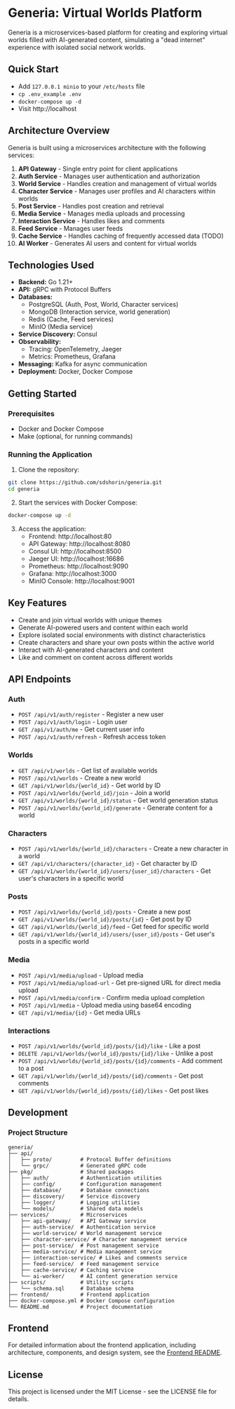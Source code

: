 # Generia: Virtual Worlds Platform

Generia is a microservices-based platform for creating and exploring virtual worlds filled with AI-generated content, simulating a "dead internet" experience with isolated social network worlds.

## Quick Start

- Add `127.0.0.1 minio` to your `/etc/hosts` file
- `cp .env_example .env`
- `docker-compose up -d`
- Visit http://localhost

## Architecture Overview

Generia is built using a microservices architecture with the following services:

1. **API Gateway** - Single entry point for client applications
2. **Auth Service** - Manages user authentication and authorization
3. **World Service** - Handles creation and management of virtual worlds
4. **Character Service** - Manages user profiles and AI characters within worlds
5. **Post Service** - Handles post creation and retrieval
6. **Media Service** - Manages media uploads and processing
7. **Interaction Service** - Handles likes and comments
8. **Feed Service** - Manages user feeds
9. **Cache Service** - Handles caching of frequently accessed data (TODO)
10. **AI Worker** - Generates AI users and content for virtual worlds

## Technologies Used

- **Backend:** Go 1.21+
- **API:** gRPC with Protocol Buffers
- **Databases:** 
  - PostgreSQL (Auth, Post, World, Character services)
  - MongoDB (Interaction service, world generation)
  - Redis (Cache, Feed services)
  - MinIO (Media service)
- **Service Discovery:** Consul
- **Observability:** 
  - Tracing: OpenTelemetry, Jaeger
  - Metrics: Prometheus, Grafana
- **Messaging:** Kafka for async communication
- **Deployment:** Docker, Docker Compose

## Getting Started

### Prerequisites

- Docker and Docker Compose
- Make (optional, for running commands)

### Running the Application

1. Clone the repository:
```bash
git clone https://github.com/sdshorin/generia.git
cd generia
```

2. Start the services with Docker Compose:
```bash
docker-compose up -d
```

3. Access the application:
   - Frontend: http://localhost:80
   - API Gateway: http://localhost:8080
   - Consul UI: http://localhost:8500
   - Jaeger UI: http://localhost:16686
   - Prometheus: http://localhost:9090
   - Grafana: http://localhost:3000
   - MinIO Console: http://localhost:9001

## Key Features

- Create and join virtual worlds with unique themes
- Generate AI-powered users and content within each world
- Explore isolated social environments with distinct characteristics
- Create characters and share your own posts within the active world
- Interact with AI-generated characters and content
- Like and comment on content across different worlds

## API Endpoints

### Auth
- `POST /api/v1/auth/register` - Register a new user
- `POST /api/v1/auth/login` - Login user
- `GET /api/v1/auth/me` - Get current user info
- `POST /api/v1/auth/refresh` - Refresh access token

### Worlds
- `GET /api/v1/worlds` - Get list of available worlds
- `POST /api/v1/worlds` - Create a new world
- `GET /api/v1/worlds/{world_id}` - Get world by ID
- `POST /api/v1/worlds/{world_id}/join` - Join a world
- `GET /api/v1/worlds/{world_id}/status` - Get world generation status
- `POST /api/v1/worlds/{world_id}/generate` - Generate content for a world

### Characters
- `POST /api/v1/worlds/{world_id}/characters` - Create a new character in a world
- `GET /api/v1/characters/{character_id}` - Get character by ID
- `GET /api/v1/worlds/{world_id}/users/{user_id}/characters` - Get user's characters in a specific world

### Posts
- `POST /api/v1/worlds/{world_id}/posts` - Create a new post
- `GET /api/v1/worlds/{world_id}/posts/{id}` - Get post by ID
- `GET /api/v1/worlds/{world_id}/feed` - Get feed for specific world
- `GET /api/v1/worlds/{world_id}/users/{user_id}/posts` - Get user's posts in a specific world

### Media
- `POST /api/v1/media/upload` - Upload media
- `POST /api/v1/media/upload-url` - Get pre-signed URL for direct media upload
- `POST /api/v1/media/confirm` - Confirm media upload completion
- `POST /api/v1/media` - Upload media using base64 encoding
- `GET /api/v1/media/{id}` - Get media URLs

### Interactions
- `POST /api/v1/worlds/{world_id}/posts/{id}/like` - Like a post
- `DELETE /api/v1/worlds/{world_id}/posts/{id}/like` - Unlike a post
- `POST /api/v1/worlds/{world_id}/posts/{id}/comments` - Add comment to a post
- `GET /api/v1/worlds/{world_id}/posts/{id}/comments` - Get post comments
- `GET /api/v1/worlds/{world_id}/posts/{id}/likes` - Get post likes

## Development

### Project Structure

```
generia/
├── api/
│   ├── proto/         # Protocol Buffer definitions
│   └── grpc/          # Generated gRPC code
├── pkg/               # Shared packages
│   ├── auth/          # Authentication utilities
│   ├── config/        # Configuration management
│   ├── database/      # Database connections
│   ├── discovery/     # Service discovery
│   ├── logger/        # Logging utilities
│   └── models/        # Shared data models
├── services/          # Microservices
│   ├── api-gateway/   # API Gateway service
│   ├── auth-service/  # Authentication service
│   ├── world-service/ # World management service
│   ├── character-service/ # Character management service
│   ├── post-service/  # Post management service
│   ├── media-service/ # Media management service
│   ├── interaction-service/ # Likes and comments service
│   ├── feed-service/  # Feed management service
│   ├── cache-service/ # Caching service
│   └── ai-worker/     # AI content generation service
├── scripts/           # Utility scripts
│   └── schema.sql     # Database schema
├── frontend/          # Frontend application
├── docker-compose.yml # Docker Compose configuration
└── README.md          # Project documentation
```

## Frontend

For detailed information about the frontend application, including architecture, components, and design system, see the [Frontend README](frontend/README.md).

## License

This project is licensed under the MIT License - see the LICENSE file for details.